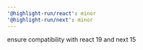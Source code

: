 ```yaml
---
'@highlight-run/react': minor
'@highlight-run/next': minor
---
```


ensure compatibility with react 19 and next 15
